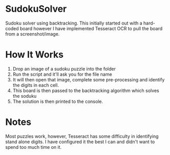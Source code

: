 # SudokuSolver
Sudoku solver using backtracking. This initially started out with a hard-coded board however I have implemented Tesseract OCR to pull the board from a screenshot/image.

# How It Works
1. Drop an image of a sudoku puzzle into the folder
1. Run the script and it'll ask you for the file name
1. It will then open that image, complete some pre-processing and identify the digits in each cell.
1. This board is then passed to the backtracking algorithm which solves the soduku
1. The solution is then printed to the console.

# Notes
Most puzzles work, however, Tesseract has some difficulty in identifying stand alone digits. I have configured it the best I can and didn't want to spend too much time on it.
